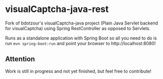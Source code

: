 visualCaptcha-java-rest
========================

Fork of bdotzour's visualCaptcha-java project (Plain Java Servlet backend for visualCaptcha)
using Spring RestController as opposed to Servlets.

Runs as a standalone application with Spring Boot so all you need to
do is run `mvn spring-boot:run` and point your browser to http://localhost:8080!

Attention
-----------
Work is still in progress and not yet finished, but feel free to contribute!